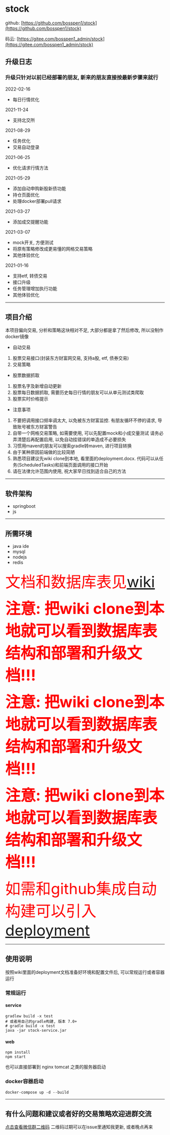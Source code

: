 # stock
github: [https://github.com/bosspen1/stock](https://github.com/bosspen1/stock)

码云: [https://gitee.com/bosspen1_admin/stock](https://gitee.com/bosspen1_admin/stock)

## 升级日志
### 升级只针对以前已经部署的朋友, 新来的朋友直接按最新步骤来就行

2022-02-16
- 每日行情优化

2021-11-24
- 支持北交所

2021-08-29
- 任务优化
- 交易自动登录

2021-06-25
- 优化请求行情方法

2021-05-29
- 添加自动申购新股新债功能
- 持仓页面优化
- 处理docker部署pull请求

2021-03-27
- 添加成交提醒功能

2021-03-07
- mock开关, 方便测试
- 将原有策略修改成更易懂的网格交易策略
- 其他体验优化

2021-01-16
- 支持etf, 转债交易
- 接口升级
- 任务管理增加执行功能
- 其他体验优化

------------


## 项目介绍
本项目偏向交易, 分析和策略这块相对不足, 大部分都是拿了然后修改, 所以没制作docker镜像
- 自动交易
 1. 股票交易接口(封装东方财富网交易, 支持a股, etf, 债券交易)
 2. 交易策略
- 股票数据抓取
 1. 股票名字及新增自动更新
 2. 股票每日数据抓取, 需要历史每日行情的朋友可以从单元测试类爬取
 3. 股票实时价格提示
- 注意事项
 1. 不要把调用接口频率调太大, 以免被东方财富监控. 有朋友循环不停的请求, 导致账号被东方财富警告
 2. 自带一个网格交易策略, 如需要使用, 可以先配置mock和小成交量测试 请务必弄清楚后再配置启用, 以免自动挂错误的单造成不必要损失
 3. 习惯用maven的朋友可以搜索gradle转maven, 进行项目转换
 4. 由于某种原因前端做的比较简陋
 5. 熟悉项目建议先wiki clone到本地, 看里面的deployment.docx. 代码可以从任务(ScheduledTasks)和前端页面调用的接口开始
 6. 请在法律允许范围内使用, 祝大家早日找到适合自己的方法

------------

## 软件架构
- springboot
- js

------------

## 所需环境
- java ide
- mysql
- nodejs
- redis

<font color="red" size=8>文档和数据库表见[wiki](https://github.com/bosspen1/stock/wiki)</font>

<font color="red" size=10>**注意: 把wiki clone到本地就可以看到数据库表结构和部署和升级文档!!!**</font>

<font color="red" size=10>**注意: 把wiki clone到本地就可以看到数据库表结构和部署和升级文档!!!**</font>

<font color="red" size=10>**注意: 把wiki clone到本地就可以看到数据库表结构和部署和升级文档!!!**</font>

<font color="red" size=8>如需和github集成自动构建可以引入[deployment](https://github.com/bosspen1/deployment)</font>

------------


## 使用说明

按照wiki里面的deployment文档准备好环境和配置文件后, 可以常规运行或者容器运行

### 常规运行

#### service
```shell
gradlew build -x test
# 或者用自己的gradle构建, 版本 7.0+
# gradle build -x test
java -jar stock-service.jar
```

#### web
```shell
npm install
npm start
```
也可以直接部署到 nginx tomcat 之类的服务器启动

### docker容器启动
```shell
docker-compose up -d --build
```

------------

## 有什么问题和建议或者好的交易策略欢迎进群交流
[点击查看微信群二维码](http://r6chwr7lv.hn-bkt.clouddn.com/wechat.jpg)
二维码过期可以在issue里通知我更新, 或者晚点再来
